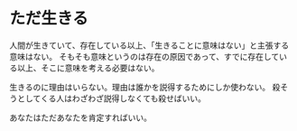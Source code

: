 # ただ生きる

人間が生きていて、存在している以上、「生きることに意味はない」と主張する意味はない。
そもそも意味というのは存在の原因であって、すでに存在している以上、そこに意味を考える必要はない。

生きるのに理由はいらない。理由は誰かを説得するためにしか使わない。
殺そうとしてくる人はわざわざ説得しなくても殺せばいい。

あなたはただあなたを肯定すればいい。
